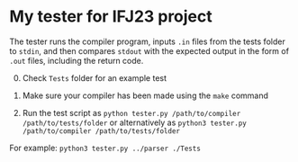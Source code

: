 # My tester for IFJ23 project

The tester runs the compiler program, inputs `.in` files from the tests folder to `stdin`, and then compares `stdout` with the expected output in the form of `.out` files, including the return code.

0. Check `Tests` folder for an example test

1. Make sure your compiler has been made using the `make` command

2. Run the test script as `python tester.py /path/to/compiler /path/to/tests/folder` or alternatively as `python3 tester.py /path/to/compiler /path/to/tests/folder`

For example: `python3 tester.py ../parser ./Tests`
